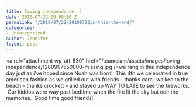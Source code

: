 ```yaml
---
title: loving independence :)
date: 2010-07-22 00:00:00 Z
permalink: "/2010/07/22/20100722is-this-the-end/"
categories:
- Uncategorized
author: Jennifer
layout: post
---
```


<a rel="attachment wp-att-830" href="/teamelam/assets/images/loving-independence/1280907550000-missing.jpg /></a>we rang in this independence day just as i&#8217;ve hoped since Noah was born!  This 4th we celebrated in true american fashion as we grilled out with friends &#8211; thanks cara- walked to the beach &#8211; thanks crockett &#8211; and stayed up WAY TO LATE to see the fireworks.  Our kiddos were way past bedtime when the fire lit the sky but ooh the memories.  Good time good friends!
